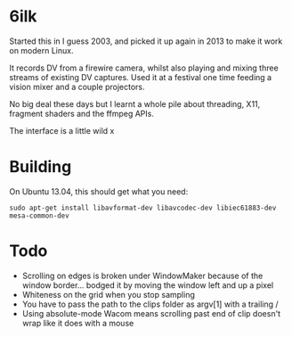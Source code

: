 6ilk
====

Started this in I guess 2003, and picked it up again in 2013 to make it work on modern Linux.

It records DV from a firewire camera, whilst also playing and mixing three streams of existing DV captures. Used it at a festival one time feeding a vision mixer and a couple projectors.

No big deal these days but I learnt a whole pile about threading, X11, fragment shaders and the ffmpeg APIs.

The interface is a little wild x

Building
========
On Ubuntu 13.04, this should get what you need:

    sudo apt-get install libavformat-dev libavcodec-dev libiec61883-dev mesa-common-dev

Todo
====
* Scrolling on edges is broken under WindowMaker because of the window border... bodged it by moving the window left and up a pixel
* Whiteness on the grid when you stop sampling
* You have to pass the path to the clips folder as argv[1] with a trailing /
* Using absolute-mode Wacom means scrolling past end of clip doesn't wrap like it does with a mouse
